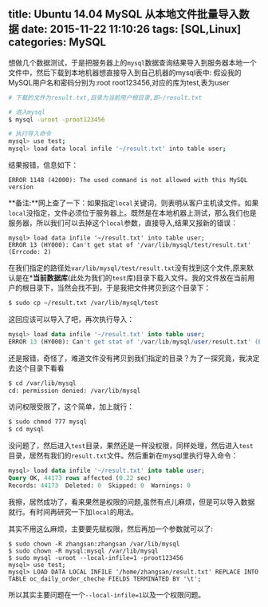 title: Ubuntu 14.04 MySQL 从本地文件批量导入数据
date: 2015-11-22 11:10:26
tags: [SQL,Linux]
categories: MySQL
---
想做几个数据测试，于是把服务器上的`mysql`数据查询结果导入到服务器本地一个文件中，然后下载到本地机器想直接导入到自己机器的mysql表中:
假设我的MySQL用户名和密码分别为:root root123456,对应的库为test,表为user
```bash
# 下载的文件为result.txt,目录为当前用户根目录,即~/result.txt

# 进入mysql
$ mysql -uroot -proot123456

# 执行导入命令
mysql> use test;
mysql> load data local infile '~/result.txt' into table user;
```
结果报错，信息如下：
```
ERROR 1148 (42000): The used command is not allowed with this MySQL version
```
**备注:**网上查了一下：如果指定`local`关键词，则表明从客户主机读文件。如果`local`没指定，文件必须位于服务器上。既然是在本地机器上测试，那么我们也是服务器，所以我们可以去掉这个`local`参数，直接导入,结果又报新的错误：
```
mysql> load data infile '~/result.txt' into table user;
ERROR 13 (HY000): Can't get stat of '/var/lib/mysql/test/result.txt' (Errcode: 2)
```
在我们指定的路径处`var/lib/mysql/test/result.txt`没有找到这个文件,原来默认是在***当前数据库**(此处为我们的`test`库)目录下载入文件。我的文件放在当前用户的根目录下，当然会找不到，于是我把文件拷贝到这个目录下：
```bash
$ sudo cp ~/result.txt /var/lib/mysql/test
```
这回应该可以导入了吧，再次执行导入：
```sql
mysql> load data infile '~/result.txt' into table user;
ERROR 13 (HY000): Can't get stat of '/var/lib/mysql/user/result.txt' (Errcode: 2)
```
还是报错，奇怪了，难道文件没有拷贝到我们指定的目录？为了一探究竟，我决定去这个目录下看看
```bash
$ cd /var/lib/mysql
cd: permission denied: /var/lib/mysql
```
访问权限受限了，这个简单，加上就行：
```bash
$ sudo chmod 777 mysql
$ cd mysql
```
没问题了，然后进入`test`目录，果然还是一样没权限，同样处理，然后进入`test`目录，居然有我们的`result.txt`文件。然后重新在mysql里执行导入命令：
```sql
mysql> load data infile '~/result.txt' into table user;
Query OK, 44173 rows affected (0.22 sec)
Records: 44173  Deleted: 0  Skipped: 0  Warnings: 0
```
我擦，居然成功了，看来果然是权限的问题,虽然有点儿麻烦，但是可以导入数据就行。有时间再研究一下加`local`的用法。

其实不用这么麻烦，主要要先赋权限，然后再加一个参数就可以了:
```
$ sudo chown -R zhangsan:zhangsan /var/lib/mysql 
$ sudo chown -R mysql:mysql /var/lib/mysql
$ sudo mysql -uroot --local-infile=1 -proot123456
mysql> use test;
mysql> LOAD DATA LOCAL INFILE '/home/zhangsan/result.txt' REPLACE INTO TABLE oc_daily_order_cheche FIELDS TERMINATED BY '\t';
```
所以其实主要问题在一个`--local-infile=1`以及一个权限问题。
